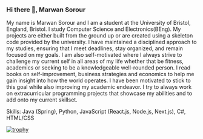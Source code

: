 ### Hi there 👋, Marwan Sorour
My name is Marwan Sorour and I am a student at the University of Bristol, England, Bristol. I study Computer Science and Electronics(BEng). My projects are either built from the ground up or are created using a skeleton code provided by the university. I have maintained a disciplined approach to my studies, ensuring that I meet deadlines, stay organized, and remain focused on my goals. I am also self-motivated where I always strive to challenge my current self in all areas of my life whether that be fitness, academics or seeking to be a knowledgeable well-rounded person. I read books on self-improvement, business strategies and economics to help me gain insight into how the world operates. I have been motivated to stick to this goal while also improving my academic endeavor. I try to always work on extracurricular programming projects that showcase my abilities and to add onto my current skillset.

Skills: Java (Spring), Python, JavaScript (React.js, Node.js, Next.js), C#, HTML/CSS

[![trophy](https://github-profile-trophy.vercel.app/?username=MarwanSorour0821)](https://github.com/ryo-ma/github-profile-trophy)



